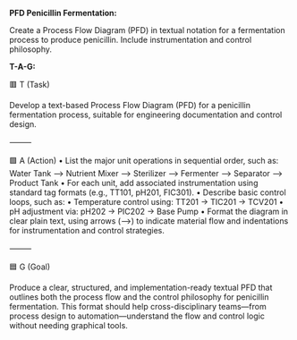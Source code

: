 **PFD Penicillin Fermentation:**

Create a Process Flow Diagram (PFD) in textual notation for a fermentation process to produce penicillin. Include instrumentation and control philosophy.


**T-A-G:**

🟥 T (Task)

Develop a text-based Process Flow Diagram (PFD) for a penicillin fermentation process, suitable for engineering documentation and control design.

⸻

🟩 A (Action)
	•	List the major unit operations in sequential order, such as:
Water Tank --> Nutrient Mixer --> Sterilizer --> Fermenter --> Separator --> Product Tank
	•	For each unit, add associated instrumentation using standard tag formats (e.g., TT101, pH201, FIC301).
	•	Describe basic control loops, such as:
	•	Temperature control using: TT201 → TIC201 → TCV201
	•	pH adjustment via: pH202 → PIC202 → Base Pump
	•	Format the diagram in clear plain text, using arrows (-->) to indicate material flow and indentations for instrumentation and control strategies.

⸻

🟦 G (Goal)

Produce a clear, structured, and implementation-ready textual PFD that outlines both the process flow and the control philosophy for penicillin fermentation. This format should help cross-disciplinary teams—from process design to automation—understand the flow and control logic without needing graphical tools.
